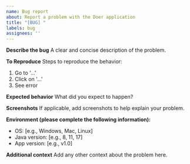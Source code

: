 ```yaml
---
name: Bug report
about: Report a problem with the Doer application
title: "[BUG] "
labels: bug
assignees: ''
---
```


**Describe the bug**
A clear and concise description of the problem.

**To Reproduce**
Steps to reproduce the behavior:
1. Go to '...'
2. Click on '...'
3. See error

**Expected behavior**
What did you expect to happen?

**Screenshots**
If applicable, add screenshots to help explain your problem.

**Environment (please complete the following information):**
 - OS: [e.g., Windows, Mac, Linux]
 - Java version: [e.g., 8, 11, 17]
 - App version: [e.g., v1.0]

**Additional context**
Add any other context about the problem here.
